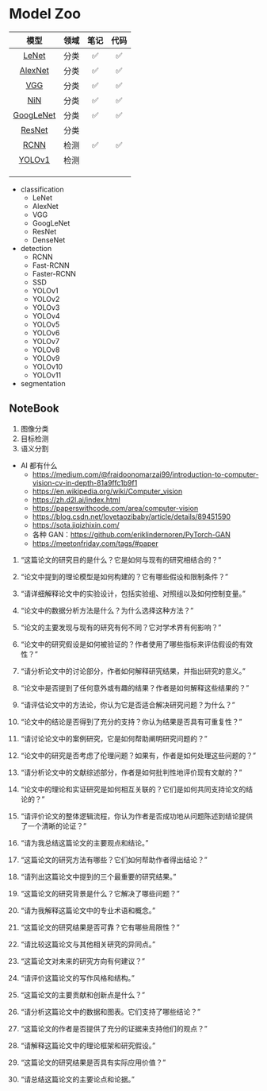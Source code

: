# Model Zoo

|    模型     | 领域 | 笔记 | 代码 |
| :---------: | :--: | :--: | :--: |
| [LeNet](./lenet/README.md)  | 分类 | ✅ | ✅ |
| [AlexNet](./alexnet/README.md)| 分类 | ✅ | ✅ |
| [VGG](./vgg/README.md)| 分类 | ✅ | ✅ |
| [NiN](./nin/README.md)| 分类 | ✅ | ✅ |
| [GoogLeNet](./googlenet/README.md)| 分类 | ✅ | ✅ |
| [ResNet](./resnet/README.md)| 分类 |  |  |
| [RCNN](./rcnn/README.md)    | 检测 | ✅ | ✅ |
| [YOLOv1](./yolov1/README.md)    | 检测 |  |  |
|          |      |      |      |      |
|  |      |      |      |      |
|             |      |      |      |      |



- classification
  - LeNet
  - AlexNet
  - VGG
  - GoogLeNet
  - ResNet
  - DenseNet
- detection
  - RCNN
  - Fast-RCNN
  - Faster-RCNN
  - SSD
  - YOLOv1
  - YOLOv2
  - YOLOv3
  - YOLOv4
  - YOLOv5
  - YOLOv6
  - YOLOv7
  - YOLOv8
  - YOLOv9
  - YOLOv10
  - YOLOv11
- segmentation

## NoteBook

1. 图像分类
2. 目标检测
3. 语义分割

* AI 都有什么
  * https://medium.com/@fraidoonomarzai99/introduction-to-computer-vision-cv-in-depth-81a9ffc1b9f1
  * https://en.wikipedia.org/wiki/Computer_vision
  * https://zh.d2l.ai/index.html
  * https://paperswithcode.com/area/computer-vision
  * https://blog.csdn.net/lovetaozibaby/article/details/89451590
  * https://sota.jiqizhixin.com/
  * 各种 GAN：https://github.com/eriklindernoren/PyTorch-GAN
  * https://meetonfriday.com/tags/#paper


1. “这篇论文的研究目的是什么？它是如何与现有的研究相结合的？”

2. “论文中提到的理论模型是如何构建的？它有哪些假设和限制条件？”

3. “请详细解释论文中的实验设计，包括实验组、对照组以及如何控制变量。”

4. “论文中的数据分析方法是什么？为什么选择这种方法？”

5. “论文的主要发现与现有的研究有何不同？它对学术界有何影响？”

6. “论文中的研究假设是如何被验证的？作者使用了哪些指标来评估假设的有效性？”

7. “请分析论文中的讨论部分，作者如何解释研究结果，并指出研究的意义。”

8. “论文中是否提到了任何意外或有趣的结果？作者是如何解释这些结果的？”

9. “请评估论文中的方法论，你认为它是否适合解决研究问题？为什么？”

10. “论文中的结论是否得到了充分的支持？你认为结果是否具有可重复性？”

11. “请讨论论文中的案例研究，它是如何帮助阐明研究问题的？”

12. “论文中的研究是否考虑了伦理问题？如果有，作者是如何处理这些问题的？”

13. “请分析论文中的文献综述部分，作者是如何批判性地评价现有文献的？”

14. “论文中的理论和实证研究是如何相互关联的？它们是如何共同支持论文的结论的？”

15. “请评价论文的整体逻辑流程，你认为作者是否成功地从问题陈述到结论提供了一个清晰的论证？”

16. “请为我总结这篇论文的主要观点和结论。”

17. “这篇论文的研究方法有哪些？它们如何帮助作者得出结论？”

18. “请列出这篇论文中提到的三个最重要的研究结果。”

19. “这篇论文的研究背景是什么？它解决了哪些问题？”

20. “请为我解释这篇论文中的专业术语和概念。”

21. “这篇论文的研究结果是否可靠？它有哪些局限性？”

22. “请比较这篇论文与其他相关研究的异同点。”

23. “这篇论文对未来的研究方向有何建议？”

24. “请评价这篇论文的写作风格和结构。”

25. “这篇论文的主要贡献和创新点是什么？”

26. “请分析这篇论文中的数据和图表。它们支持了哪些结论？”

27. “这篇论文的作者是否提供了充分的证据来支持他们的观点？”

28. “请解释这篇论文中的理论框架和研究假设。”

29. “这篇论文的研究结果是否具有实际应用价值？”

30. “请总结这篇论文的主要论点和论据。”
